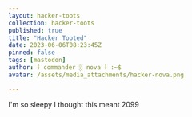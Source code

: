```yaml
---
layout: hacker-toots
collection: hacker-toots
published: true
title: "Hacker Tooted"
date: 2023-06-06T08:23:45Z
pinned: false
tags: [mastodon]
author: ⸸ commander ░ nova ⸸ :~$
avatar: /assets/media_attachments/hacker-nova.png

---
```


<p>I&#39;m so sleepy I thought this meant 2099</p>


